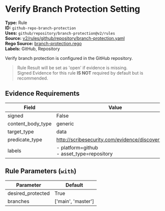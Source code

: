 # Verify Branch Protection Setting  
**Type:** Rule  
**ID:** `github-repo-branch-protection`  
**Uses:** `github/repository/branch-protection@v2/rules`  
**Source:** [v2/rules/github/repository/branch-protection.yaml](https://github.com/scribe-public/sample-policies/v2/rules/github/repository/branch-protection.yaml)  
**Rego Source:** [branch-protection.rego](https://github.com/scribe-public/sample-policies/v2/rules/github/repository/branch-protection.rego)  
**Labels:** GitHub, Repository  

Verify branch protection is configured in the GitHub repository.

> Rule Result will be set as 'open' if evidence is missing.  
> Signed Evidence for this rule **IS NOT** required by default but is recommended.  

## Evidence Requirements  
| Field | Value |
|-------|-------|
| signed | False |
| content_body_type | generic |
| target_type | data |
| predicate_type | http://scribesecurity.com/evidence/discovery/v0.1 |
| labels | - platform=github<br>- asset_type=repository |

## Rule Parameters (`with`)  
| Parameter | Default |
|-----------|---------|
| desired_protected | True |
| branches | ['main', 'master'] |
